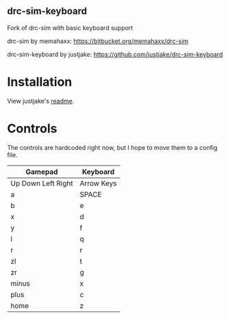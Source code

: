 drc-sim-keyboard
---

Fork of drc-sim with basic keyboard support

drc-sim by memahaxx: https://bitbucket.org/memahaxx/drc-sim

drc-sim-keyboard by justjake: https://github.com/justjake/drc-sim-keyboard

# Installation

View justjake's [readme](https://github.com/justjake/drc-sim-keyboard/blob/master/README.md).

# Controls

The controls are hardcoded right now,  but I hope to move them to a config file.

| Gamepad | Keyboard |
| ------- | -------- |
| Up Down Left Right | Arrow Keys |
| a       | SPACE    |
| b       | e        |
| x       | d        |
| y       | f        |
| l       | q        |
| r       | r        |
| zl      | t        |
| zr      | g        |
| minus   | x        |
| plus    | c        |
| home    | z        |
